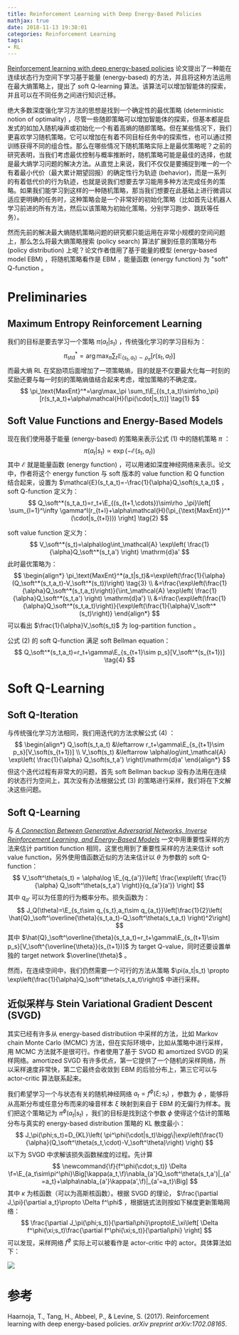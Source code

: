 ```yaml
---
title: Reinforcement Learning with Deep Energy-Based Policies
mathjax: true
date: 2018-11-13 19:38:01
categories: Reinforcement Learning
tags:
- RL
---
```


[Reinforcement learning with deep energy-based policies](https://arxiv.org/abs/1702.08165) 论文提出了一种能在连续状态行为空间下学习基于能量 (energy-based) 的方法，并且将这种方法运用在最大熵策略上，提出了 soft Q-learning 算法。该算法可以增加智能体的探索，并且可以在不同任务之间进行知识迁移。

<!--more-->

绝大多数深度强化学习方法的思想是找到一个确定性的最优策略 (deterministic notion of optimality) ，尽管一些随即策略可以增加智能体的探索，但基本都是启发式的如加入随机噪声或初始化一个有着高熵的随即策略。但在某些情况下，我们更喜欢学习随机策略，它可以增加在有着不同目标任务中的探索性，也可以通过预训练获得不同的组合性。那么在哪些情况下随机策略实际上是最优策略呢？之前的研究表明，当我们考虑最优控制与概率推断时，随机策略可能是最佳的选择，也就是最大熵学习问题的解决方法。从直觉上来说，我们不仅仅是要捕捉到唯一的一个有着最小代价（最大累计期望回报）的确定性行为轨迹 (behavior)，而是一系列的有着低代价的行为轨迹，也就是说我们想要去学习能用多种方法完成任务的策略。如果我们能学习到这样的一种随机策略，那当我们想要在此基础上进行微调以适应更明确的任务时，这种策略会是一个非常好的初始化策略（比如首先让机器人学习前进的所有方法，然后以该策略为初始化策略，分别学习跑步、跳跃等任务）。

然而先前的解决最大熵随机策略问题的研究都只能运用在非常小规模的空间问题上，那么怎么将最大熵策略搜索 (policy search) 算法扩展到任意的策略分布 (policy distribution) 上呢？论文作者借用了基于能量的模型 (energy-based model EBM) ，将随机策略看作是 EBM ，能量函数 (energy function) 为 "soft" Q-function 。

# Preliminaries

## Maximum Entropy Reinforcement Learning

我们的目标是要去学习一个策略 $\pi(a_t|s_t)$ ，传统强化学习的学习目标为：
$$
\newcommand{\E}{\mathbb{E}}
\pi_\text{std}^*=\arg\max_\pi \sum_t\E_{(s_t,a_t)\sim\rho_\pi}[r(s_t,a_t)]
$$
而最大熵 RL 在奖励项后面增加了一项策略熵，目的就是不仅要最大化每一时刻的奖励还要与每一时刻的策略熵值结合起来考虑，增加策略的不确定度。
$$
\pi_\text{MaxEnt}^*=\arg\max_\pi \sum_t\E_{(s_t,a_t)\sim\rho_\pi}[r(s_t,a_t)+\alpha\mathcal{H}(\pi(\cdot|s_t))] \tag{1}
$$

## Soft Value Functions and Energy-Based Models

现在我们使用基于能量 (energy-based) 的策略来表示公式 (1) 中的随机策略 $\pi$ ：
$$
\newcommand{\soft}{\text{soft}}
\newcommand{\E}{\mathbb{E}}
\pi(a_t|s_t) \propto \exp(-\mathcal{E}(s_t,a_t))
$$
其中 $\mathcal{E}$ 就是能量函数 (energy function) ，可以用诸如深度神经网络来表示。论文中，作者将这个 energy function 与 soft 版本的 value function 和 Q function 结合起来，设置为 $\mathcal{E}(s_t,a_t)=-\frac{1}{\alpha}Q_\soft(s_t,a_t)$ ，soft Q-function 定义为：
$$
Q_\soft^*(s_t,a_t)=r_t+\E_{(s_{t+1,\cdots})\sim\rho _\pi}\left[ \sum_{l=1}^\infty \gamma^l(r_{t+l}+\alpha\mathcal{H}(\pi_{\text{MaxEnt}}^*(\cdot|s_{t+l}))) \right] \tag{2}
$$

soft value function 定义为：
$$
V_\soft^*(s_t)=\alpha\log\int_\mathcal{A} \exp\left( \frac{1}{\alpha}Q_\soft^*(s_t,a') \right) \mathrm{d}a'
$$
此时最优策略为：
$$
\begin{align*}
\pi_\text{MaxEnt}^*(a_t|s_t)&=\exp\left(\frac{1}{\alpha}(Q_\soft^*(s_t,a_t)-V_\soft^*(s_t))\right) \tag{3} \\
&=\frac{\exp\left(\frac{1}{\alpha}Q_\soft^*(s_t,a_t)\right)}{\int_\mathcal{A} \exp\left( \frac{1}{\alpha}Q_\soft^*(s_t,a') \right) \mathrm{d}a'} \\
&=\frac{\exp\left(\frac{1}{\alpha}Q_\soft^*(s_t,a_t)\right)}{\exp\left(\frac{1}{\alpha}V_\soft^*(s_t)\right)}
\end{align*}
$$
可以看出 $\frac{1}{\alpha}V_\soft(s_t)$ 为 log-partition function 。

公式 (2) 的 soft Q-function 满足 soft Bellman equation：
$$
Q_\soft^*(s_t,a_t)=r_t+\gamma\E_{s_{t+1}\sim p_s}[V_\soft^*(s_{t+1})] \tag{4}
$$

# Soft Q-Learning

## Soft Q-Iteration

与传统强化学习方法相同，我们用迭代的方法求解公式 (4) ：
$$
\begin{align*}
Q_\soft(s_t,a_t) &\leftarrow r_t+\gamma\E_{s_{t+1}\sim p_s}[V_\soft(s_{t+1})] \\
V_\soft(s_t) &\leftarrow \alpha\log\int_\mathcal{A} \exp\left( \frac{1}{\alpha} Q_\soft(s_t,a') \right)\mathrm{d}a'
\end{align*}
$$
但这个迭代过程有非常大的问题，首先 soft Bellman backup 没有办法用在连续的状态行为空间上，其次没有办法根据公式 (3) 的策略进行采样，我们将在下文解决这些问题。

## Soft Q-Learning

与 *[A Connection Between Generative Adversarial Networks, Inverse Reinforcement Learning, and Energy-Based Models](https://bluefisher.github.io/2018/11/12/A-Connection-Between-Generative-Adversarial-Networks-Inverse-Reinforcement-Learning-and-Energy-Based-Models/)* 一文中用重要性采样的方法来估计 partition function 相同，这里也用到了重要性采样的方法来估计 soft value function，另外使用值函数近似的方法来估计以 $\theta$ 为参数的 soft Q-function：
$$
V_\soft^\theta(s_t) = \alpha\log \E_{q_{a'}}\left[ \frac{\exp\left( \frac{1}{\alpha} Q_\soft^\theta(s_t,a') \right)}{q_{a'}(a')} \right]
$$
其中 $q_{a'}$ 可以为任意的行为概率分布。损失函数为：
$$
J_Q(\theta)=\E_{s_t\sim q_{s_t},a_t\sim q_{a_t}}\left[\frac{1}{2}\left( \hat{Q}_\soft^\overline{\theta}(s_t,a_t)-Q_\soft^\theta(s_t,a_t) \right)^2\right]
$$
其中 $\hat{Q}_\soft^\overline{\theta}(s_t,a_t)=r_t+\gamma\E_{s_{t+1}\sim p_s}[V_\soft^{\overline{\theta}}(s_{t+1})]$  为 target Q-value，同时还要设置单独的 target network $\overline{\theta}$ 。

然而，在连续空间中，我们仍然需要一个可行的方法从策略 $\pi(a_t|s_t) \propto \exp\left(\frac{1}{\alpha}Q_\soft^\theta(s_t,a_t)\right)$ 中进行采样。

## 近似采样与 Stein Variational Gradient Descent (SVGD) 

其实已经有许多从 energy-based distributiion 中采样的方法，比如 Markov chain Monte Carlo (MCMC) 方法，但在实际环境中，比如从策略中进行采样，用 MCMC 方法就不是很可行。作者使用了基于 SVGD 和 amortized SVGD 的采样网络。amortized SVGD 有许多优点，第一它提供了一个随机的采样网络，所以采样速度非常快，第二它最终会收敛到 EBM 的后验分布上，第三它可以与 actor-critic 算法联系起来。

我们希望学习一个与状态有关的随机神经网络 $a_t=f^\phi(\xi;s_t)$ ，参数为 $\phi$ ，能够将从高斯分布或任意分布而来的噪音样本 $\xi$ 映射到来自于 EBM 的无偏行为样本。我们把这个策略记为 $\pi^\phi(a_t|s_t)$ ，我们的目标是找到这个参数 $\phi$ 使得这个估计的策略分布与真实的 energy-based distribution 策略的 KL 散度最小：
$$
J_\pi(\phi;s_t)=D_{KL}\left( \pi^\phi(\cdot|s_t)\bigg\|\exp\left(\frac{1}{\alpha}(Q_\soft^\theta(s_t,\cdot)-V_\soft^\theta)\right) \right)
$$
以下为 SVGD 中求解该损失函数梯度的过程。先计算
$$
\newcommand{\f}{f^\phi(\cdot;s_t)}
\Delta \f=\E_{a_t\sim\pi^\phi}\Big[\kappa(a_t,\f)\nabla_{a'}Q_\soft^\theta(s_t,a')|_{a'=a_t}+\alpha\nabla_{a'}\kappa(a',\f)|_{a'=a_t}\Big]
$$
其中 $\kappa$ 为核函数（可以为高斯核函数）。根据 SVGD 的理论， $\frac{\partial J_\pi}{\partial a_t}\propto \Delta f^\phi$  ，根据链式法则按如下梯度更新策略网络：
$$
\frac{\partial J_\pi(\phi;s_t)}{\partial\phi}\propto\E_\xi\left[ \Delta f^\phi(\xi;s_t)\frac{\partial f^\phi(\xi;s_t)}{\partial\phi} \right]
$$
可以发现，采样网络 $f^\phi$ 实际上可以被看作是 actor-critic 中的 actor。具体算法如下：

![](https://s1.ax1x.com/2018/11/14/ijPplQ.png)

# 参考

Haarnoja, T., Tang, H., Abbeel, P., & Levine, S. (2017). Reinforcement learning with deep energy-based policies. *arXiv preprint arXiv:1702.08165*.